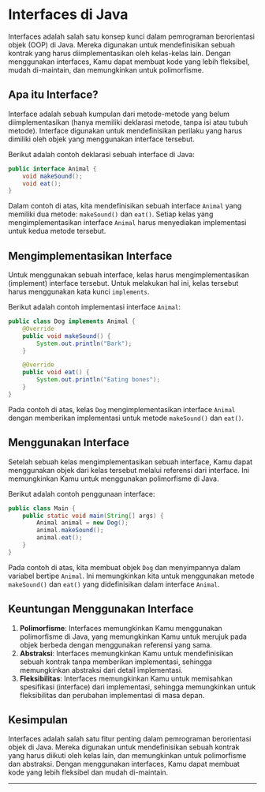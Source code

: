 # Interfaces di Java

Interfaces adalah salah satu konsep kunci dalam pemrograman berorientasi objek (OOP) di Java. Mereka digunakan untuk mendefinisikan sebuah kontrak yang harus diimplementasikan oleh kelas-kelas lain. Dengan menggunakan interfaces, Kamu dapat membuat kode yang lebih fleksibel, mudah di-maintain, dan memungkinkan untuk polimorfisme.

## Apa itu Interface?

Interface adalah sebuah kumpulan dari metode-metode yang belum diimplementasikan (hanya memiliki deklarasi metode, tanpa isi atau tubuh metode). Interface digunakan untuk mendefinisikan perilaku yang harus dimiliki oleh objek yang menggunakan interface tersebut.

Berikut adalah contoh deklarasi sebuah interface di Java:

```java
public interface Animal {
    void makeSound();
    void eat();
}
```

Dalam contoh di atas, kita mendefinisikan sebuah interface `Animal` yang memiliki dua metode: `makeSound()` dan `eat()`. Setiap kelas yang mengimplementasikan interface `Animal` harus menyediakan implementasi untuk kedua metode tersebut.

## Mengimplementasikan Interface

Untuk menggunakan sebuah interface, kelas harus mengimplementasikan (implement) interface tersebut. Untuk melakukan hal ini, kelas tersebut harus menggunakan kata kunci `implements`.

Berikut adalah contoh implementasi interface `Animal`:

```java
public class Dog implements Animal {
    @Override
    public void makeSound() {
        System.out.println("Bark");
    }

    @Override
    public void eat() {
        System.out.println("Eating bones");
    }
}
```

Pada contoh di atas, kelas `Dog` mengimplementasikan interface `Animal` dengan memberikan implementasi untuk metode `makeSound()` dan `eat()`.

## Menggunakan Interface

Setelah sebuah kelas mengimplementasikan sebuah interface, Kamu dapat menggunakan objek dari kelas tersebut melalui referensi dari interface. Ini memungkinkan Kamu untuk menggunakan polimorfisme di Java.

Berikut adalah contoh penggunaan interface:

```java
public class Main {
    public static void main(String[] args) {
        Animal animal = new Dog();
        animal.makeSound();
        animal.eat();
    }
}
```

Pada contoh di atas, kita membuat objek `Dog` dan menyimpannya dalam variabel bertipe `Animal`. Ini memungkinkan kita untuk menggunakan metode `makeSound()` dan `eat()` yang didefinisikan dalam interface `Animal`.

## Keuntungan Menggunakan Interface

1. **Polimorfisme**: Interfaces memungkinkan Kamu menggunakan polimorfisme di Java, yang memungkinkan Kamu untuk merujuk pada objek berbeda dengan menggunakan referensi yang sama.
2. **Abstraksi**: Interfaces memungkinkan Kamu untuk mendefinisikan sebuah kontrak tanpa memberikan implementasi, sehingga memungkinkan abstraksi dari detail implementasi.
3. **Fleksibilitas**: Interfaces memungkinkan Kamu untuk memisahkan spesifikasi (interface) dari implementasi, sehingga memungkinkan untuk fleksibilitas dan perubahan implementasi di masa depan.

## Kesimpulan

Interfaces adalah salah satu fitur penting dalam pemrograman berorientasi objek di Java. Mereka digunakan untuk mendefinisikan sebuah kontrak yang harus diikuti oleh kelas lain, dan memungkinkan untuk polimorfisme dan abstraksi. Dengan menggunakan interfaces, Kamu dapat membuat kode yang lebih fleksibel dan mudah di-maintain.

---
